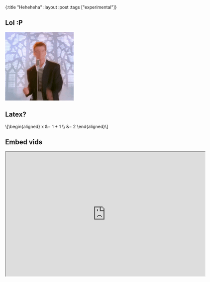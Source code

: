 {:title "Heheheha"
 :layout :post
 :tags ["experimental"]}

## Lol :P

![Nothing suspicious](/img/rickroll.gif)

## Latex?

<div class="katex-container"> \[\begin{aligned} x &= 1 + 1 \\ &= 2 \end{aligned}\] </div>

## Embed vids

<iframe width="640" height="400" src="https://www.youtube.com/embed/dQw4w9WgXcQ"></iframe>